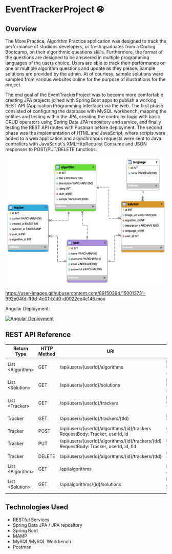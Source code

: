 # EventTrackerProject 🌐

## Overview
The More Practice, Algorithm Practice application was designed to track the performance of studious developers, or fresh graduates from a Coding Bootcamp, on their algorithmic questions skills. Furthermore, the format of the questions are designed to be answered in multiple programming languages of the users choice. Users are able to track their performance on one or multiple algorithm questions and update as they please. Sample solutions are provided by the admin. At of courtesy, sample solutions were sampled from various websites online for the purpose of illustrations for the project.

The end goal of the EventTrackerProject was to become more comfortable creating JPA projects joined with Spring Boot apps to publish a working REST API (Application Programming Interface) via the web. The first phase consisted of configuring the database with MySQL workbench, mapping the entities and testing within the JPA, creating the controller logic with basic CRUD operators using Spring Data JPA repository and service, and finally testing the REST API routes with Postman before deployment. The second phase was the implementation of HTML and JavaScript, where scripts were added to a web application and asynchronous requests were sent to Java controllers with JavaScript's XMLHttpRequest Consume and JSON responses to POST/PUT/DELETE functions. 

<img height="400" width="580" src="https://github.com/ai24m/EventTrackerProject/blob/main/DB/algorithmpracticedbschema.png"/>


https://user-images.githubusercontent.com/89150394/150013731-992e04fd-ff9d-4c01-b1d0-d0022ee4c146.mov


Angular Deployment: 

[![Angular Deployment](https://user-images.githubusercontent.com/89150394/150855498-06fb047f-d7f9-4f64-a65e-9c613ccaaa73.png)](http://3.22.135.135:8080/MorePractice/#/home)


## REST API Reference
| Return Type      | HTTP Method | URI                  | Purpose            |
|------------------|-------------|----------------------|----------------------------------|
| List \<Algorithm\>            | GET         | /api/users/{userId}/algorithms  |        Retrieve User Algorithms      |
| List \<Solution\>            | GET         | /api/users/{userId}/solutions  |        Retrieve User Solutions      |
| List \<Tracker\>            | GET         | /api/users/{userId}/trackers  |         Retrieve User Trackers      |
| Tracker            | GET         | /api/users/{userId}/trackers/{tId}  |         Retrieve a Tracker      |
| Tracker            | POST         | /api/users/{userId}/algorithms/{id}/trackers  <br> RequestBody: Tracker, userId, id  |   Create Tracker     |
| Tracker            | PUT         | /api/users/{userId}/algorithms/{id}/trackers/{tId}  <br> RequestBody: Tracker, userId, id, tId  |    Update Tracker     |
| Tracker            | DELETE         | /api/users/{userId}/algorithms/{id}/trackers/{tId}  |        Update Tracker      |
| List \<Algorithm\>            | GET         | /api/algorithms |           Retrieve Algorithms      |
| List \<Solution\>             | GET       | /api/algorithms/{id}/solutions |   Retrieve Algorithm Solutions     |




## Technologies Used
* RESTful Services
* Spring Data JPA / JPA repository
* Spring Boot
* MAMP
* MySQL/MySQL Workbench
* Postman 
